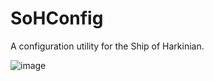 # SoHConfig
A configuration utility for the Ship of Harkinian.

![image](https://user-images.githubusercontent.com/7089228/159893444-5ef767d2-5136-4f9e-84d1-9dd7262d0fe3.png)

